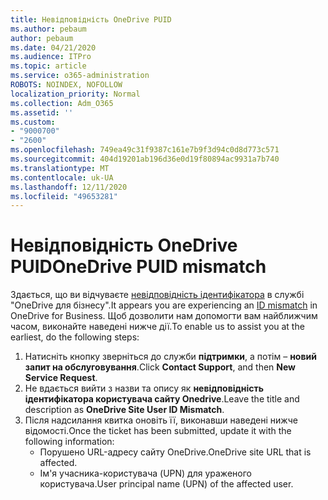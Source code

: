 ```yaml
---
title: Невідповідність OneDrive PUID
ms.author: pebaum
author: pebaum
ms.date: 04/21/2020
ms.audience: ITPro
ms.topic: article
ms.service: o365-administration
ROBOTS: NOINDEX, NOFOLLOW
localization_priority: Normal
ms.collection: Adm_O365
ms.assetid: ''
ms.custom:
- "9000700"
- "2600"
ms.openlocfilehash: 749ea49c31f9387c161e7b9f3d94c0d8d773c571
ms.sourcegitcommit: 404d19201ab196d36e0d19f80894ac9931a7b740
ms.translationtype: MT
ms.contentlocale: uk-UA
ms.lasthandoff: 12/11/2020
ms.locfileid: "49653281"
---
```

# <a name="onedrive-puid-mismatch"></a><span data-ttu-id="176c5-102">Невідповідність OneDrive PUID</span><span class="sxs-lookup"><span data-stu-id="176c5-102">OneDrive PUID mismatch</span></span>

<span data-ttu-id="176c5-103">Здається, що ви відчуваєте [невідповідність ідентифікатора](https://docs.microsoft.com/sharepoint/troubleshoot/administration/access-denied-or-need-permission-error-sharepoint-online-or-onedrive-for-business#when-accessing-a-onedrive-site) в службі "OneDrive для бізнесу".</span><span class="sxs-lookup"><span data-stu-id="176c5-103">It appears you are experiencing an [ID mismatch](https://docs.microsoft.com/sharepoint/troubleshoot/administration/access-denied-or-need-permission-error-sharepoint-online-or-onedrive-for-business#when-accessing-a-onedrive-site) in OneDrive for Business.</span></span> <span data-ttu-id="176c5-104">Щоб дозволити нам допомогти вам найближчим часом, виконайте наведені нижче дії.</span><span class="sxs-lookup"><span data-stu-id="176c5-104">To enable us to assist you at the earliest, do the following steps:</span></span>

1. <span data-ttu-id="176c5-105">Натисніть кнопку зверніться до служби  **підтримки**, а потім –  **новий запит на обслуговування**.</span><span class="sxs-lookup"><span data-stu-id="176c5-105">Click  **Contact Support**, and then  **New Service Request**.</span></span>
2. <span data-ttu-id="176c5-106">Не вдається вийти з назви та опису як  **невідповідність ідентифікатора користувача сайту Onedrive**.</span><span class="sxs-lookup"><span data-stu-id="176c5-106">Leave the title and description as  **OneDrive Site User ID Mismatch**.</span></span>
3. <span data-ttu-id="176c5-107">Після надсилання квитка оновіть її, виконавши наведені нижче відомості.</span><span class="sxs-lookup"><span data-stu-id="176c5-107">Once the ticket has been submitted, update it with the following information:</span></span>
    - <span data-ttu-id="176c5-108">Порушено URL-адресу сайту OneDrive.</span><span class="sxs-lookup"><span data-stu-id="176c5-108">OneDrive site URL that is affected.</span></span>
    - <span data-ttu-id="176c5-109">Ім'я учасника-користувача (UPN) для ураженого користувача.</span><span class="sxs-lookup"><span data-stu-id="176c5-109">User principal name (UPN) of the affected user.</span></span>
